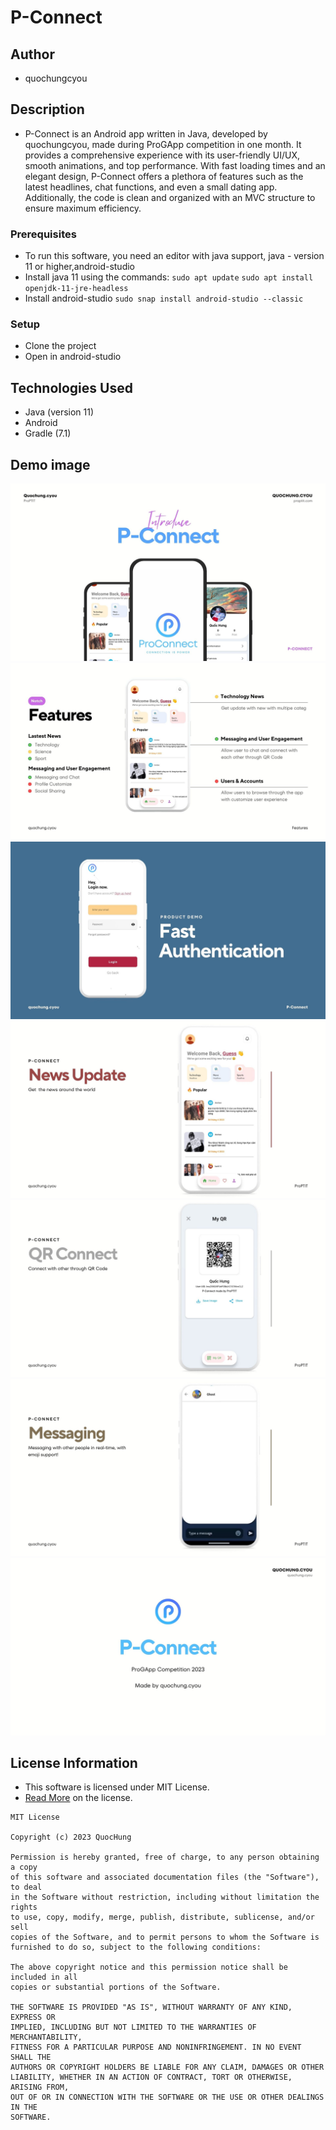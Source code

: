 # P-Connect

## Author

* quochungcyou

## Description

* P-Connect is an Android app written in Java, developed by quochungcyou, made during ProGApp competition in one month.
It provides a comprehensive experience with its user-friendly UI/UX, smooth animations, and top performance. 
With fast loading times and an elegant design, P-Connect offers a plethora of features such as the latest headlines, chat functions, and even a small dating app. 
Additionally, the code is clean and organized with an MVC structure to ensure maximum efficiency. 

### Prerequisites

* To run this software, you need an editor with java support, java - version 11 or higher,android-studio
* Install java 11 using the commands:
`sudo apt update`
`sudo apt install openjdk-11-jre-headless`
* Install android-studio
`sudo snap install android-studio --classic`


### Setup

* Clone the project
* Open in android-studio



## Technologies Used

* Java (version 11)
* Android 
* Gradle (7.1)



## Demo image
![](mockup/1.jpg)
![](mockup/2.jpg)
![](mockup/3.jpg)
![](mockup/4.jpg)
![](mockup/5.jpg)
![](mockup/6.jpg)
![](mockup/7.jpg)

## License Information

* This software is licensed under MIT License.
* [Read More](https://choosealicense.com/licenses/mit/) on the license.


```
MIT License

Copyright (c) 2023 QuocHung

Permission is hereby granted, free of charge, to any person obtaining a copy
of this software and associated documentation files (the "Software"), to deal
in the Software without restriction, including without limitation the rights
to use, copy, modify, merge, publish, distribute, sublicense, and/or sell
copies of the Software, and to permit persons to whom the Software is
furnished to do so, subject to the following conditions:

The above copyright notice and this permission notice shall be included in all
copies or substantial portions of the Software.

THE SOFTWARE IS PROVIDED "AS IS", WITHOUT WARRANTY OF ANY KIND, EXPRESS OR
IMPLIED, INCLUDING BUT NOT LIMITED TO THE WARRANTIES OF MERCHANTABILITY,
FITNESS FOR A PARTICULAR PURPOSE AND NONINFRINGEMENT. IN NO EVENT SHALL THE
AUTHORS OR COPYRIGHT HOLDERS BE LIABLE FOR ANY CLAIM, DAMAGES OR OTHER
LIABILITY, WHETHER IN AN ACTION OF CONTRACT, TORT OR OTHERWISE, ARISING FROM,
OUT OF OR IN CONNECTION WITH THE SOFTWARE OR THE USE OR OTHER DEALINGS IN THE
SOFTWARE.
```

